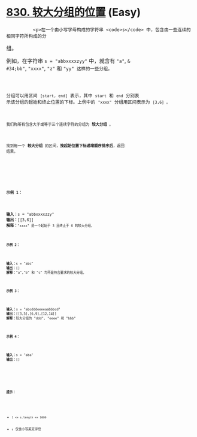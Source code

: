 # [830. 较大分组的位置][link] (Easy)

[link]: https://leetcode.cn/contest/weekly-contest-83/problems/positions-of-large-groups/


              <p>在一个由小写字母构成的字符串 <code>s</code> 中，包含由一些连续的相同字符所构成的分
组。</p>

<p>例如，在字符串 <code>s = &#34;abbxxxxzyy&#34;</code> 中，就含有 <code>&#34;a&#34;</code>, <code>&
#34;bb&#34;</code>, <code>&#34;xxxx&#34;</code>, <code>&#34;z&#34;</code> 和 <code>&#34;yy&#34;</cod
e> 这样的一些分组。</p>

<p>分组可以用区间 <code>[start, end]</code> 表示，其中 <code>start</code> 和 <code>end</code> 分别表
示该分组的起始和终止位置的下标。上例中的 <code>&#34;xxxx&#34;</code> 分组用区间表示为 <code>[3,6]</c
ode> 。</p>

<p>我们称所有包含大于或等于三个连续字符的分组为 <strong>较大分组</strong> 。</p>

<p>找到每一个 <strong>较大分组</strong> 的区间，<strong>按起始位置下标递增顺序排序后</strong>，返回
结果。</p>

<p> </p>

<p><strong>示例 1：</strong></p>

<pre><strong>输入：</strong>s = &#34;abbxxxxzzy&#34;
<strong>输出：</strong>[[3,6]]
<strong>解释</strong><strong>：</strong><code>&#34;xxxx&#34; 是一个起始于 3 且终止于 6 的较大分组</c
ode>。
</pre>

<p><strong>示例 2：</strong></p>

<pre><strong>输入：</strong>s = &#34;abc&#34;
<strong>输出：</strong>[]
<strong>解释：</strong>&#34;a&#34;,&#34;b&#34; 和 &#34;c&#34; 均不是符合要求的较大分组。
</pre>

<p><strong>示例 3：</strong></p>

<pre><strong>输入：</strong>s = &#34;abcdddeeeeaabbbcd&#34;
<strong>输出：</strong>[[3,5],[6,9],[12,14]]
<strong>解释：</strong>较大分组为 &#34;ddd&#34;, &#34;eeee&#34; 和 &#34;bbb&#34;</pre>

<p><strong>示例 4：</strong></p>

<pre><strong>输入：</strong>s = &#34;aba&#34;
<strong>输出：</strong>[]
</pre>
 

<p><strong>提示：</strong></p>

<ul>
    <li><code>1 &lt;= s.length &lt;= 1000</code></li>
    <li><code>s</code> 仅含小写英文字母</li>
</ul>

            
